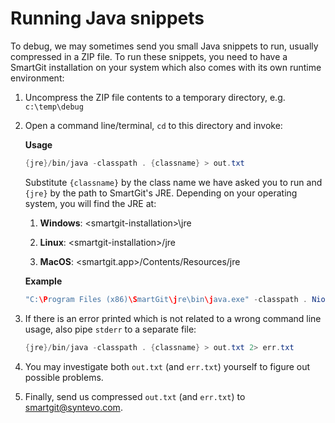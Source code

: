 # Running Java snippets

To debug, we may sometimes send you small Java snippets to run, usually
compressed in a ZIP file. To run these snippets, you need to have a
SmartGit installation on your system which also comes with its own
runtime environment:

1.  Uncompress the ZIP file contents to a temporary directory,
    e.g. `c:\temp\debug`

2.  Open a command line/terminal, `cd` to this directory and invoke:


    **Usage**



    ``` java
    {jre}/bin/java -classpath . {classname} > out.txt 
    ```



    Substitute `{classname}` by the class name we have asked you to run
    and `{jre}` by the path to SmartGit's JRE. Depending on your
    operating system, you will find the JRE at:

    1.  **Windows**: \<smartgit-installation>\\jre

    2.  **Linux**: \<smartgit-installation>/jre

    3.  **MacOS**: \<smartgit.app>/Contents/Resources/jre

      


    **Example**



    ``` java
    "C:\Program Files (x86)\SmartGit\jre\bin\java.exe" -classpath . NioFileSystemWalk c:\temp\repo true > out.txt 
    ```



3.  If there is an error printed which is not related to a wrong command
    line usage, also pipe `stderr` to a separate file:



    ``` java
    {jre}/bin/java -classpath . {classname} > out.txt 2> err.txt
    ```



4.  You may investigate both `out.txt` (and `err.txt`) yourself to
    figure out possible problems.

5.  Finally, send us compressed `out.txt` (and `err.txt`) to
    smartgit@syntevo.com.

  

  
